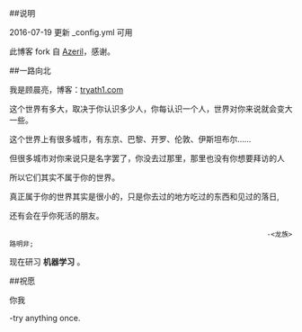 ##说明

2016-07-19  更新 _config.yml 可用

此博客 fork 自 [Azeril](http://azeril.me/)，感谢。

##一路向北

我是顾晨亮，博客：[tryath1.com](tryath1.com)

这个世界有多大，取决于你认识多少人，你每认识一个人，世界对你来说就会变大一些。

这个世界上有很多城市，有东京、巴黎、开罗、伦敦、伊斯坦布尔……

但很多城市对你来说只是名字罢了，你没去过那里，那里也没有你想要拜访的人

所以它们其实不属于你的世界。

真正属于你的世界其实是很小的，只是你去过的地方吃过的东西和见过的落日,

还有会在乎你死活的朋友。                                        

                                                                    -<龙族> 路明非;

现在研习 **机器学习** 。

##祝愿

你我

-try anything once. 




